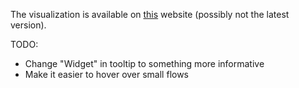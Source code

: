The visualization is available on [this](https://jorislimonier.github.io/projects/collab-data-vis.html) website (possibly not the latest version).

TODO:

- Change "Widget" in tooltip to something more informative
- Make it easier to hover over small flows